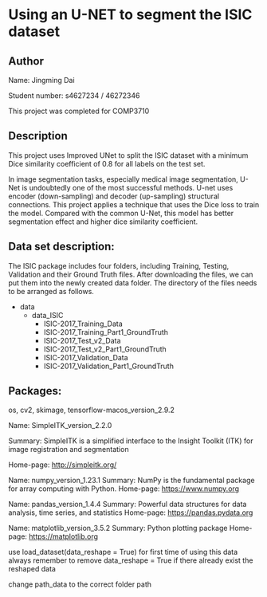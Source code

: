 
# Using an U-NET to segment the ISIC dataset


## Author
Name: Jingming Dai 

Student number: s4627234 / 46272346

This project was completed for COMP3710



## Description
This project uses Improved UNet to split the ISIC dataset with a minimum Dice similarity coefficient of 0.8 for all labels on the test set. 

In image segmentation tasks, especially medical image segmentation, U-Net is undoubtedly one of the most successful methods. U-net uses encoder (down-sampling) and decoder (up-sampling) structural connections. This project applies a technique that uses the Dice loss to train the model. Compared with the common U-Net, this model has better segmentation effect and higher dice similarity coefficient.


## Data set description:
The ISIC package includes four folders, including Training, Testing, Validation and their Ground Truth files. After downloading the files, we can put them into the newly created data folder. The directory of the files needs to be arranged as follows.

* data
    * data_ISIC
        * ISIC-2017_Training_Data
        * ISIC-2017_Training_Part1_GroundTruth
        * ISIC-2017_Test_v2_Data
        * ISIC-2017_Test_v2_Part1_GroundTruth
        * ISIC-2017_Validation_Data
        * ISIC-2017_Validation_Part1_GroundTruth





## Packages:
os, cv2, skimage, tensorflow-macos_version_2.9.2

Name: SimpleITK_version_2.2.0

Summary: SimpleITK is a simplified interface to the Insight Toolkit (ITK) for image registration and segmentation

Home-page: http://simpleitk.org/

Name: numpy_version_1.23.1
Summary: NumPy is the fundamental package for array computing with Python.
Home-page: https://www.numpy.org

Name: pandas_version_1.4.4
Summary: Powerful data structures for data analysis, time series, and statistics
Home-page: https://pandas.pydata.org

Name: matplotlib_version_3.5.2
Summary: Python plotting package
Home-page: https://matplotlib.org


use load_dataset(data_reshape = True) for first time of using this data
always remember to remove data_reshape = True if there already exist the reshaped data

change path_data to the correct folder path
